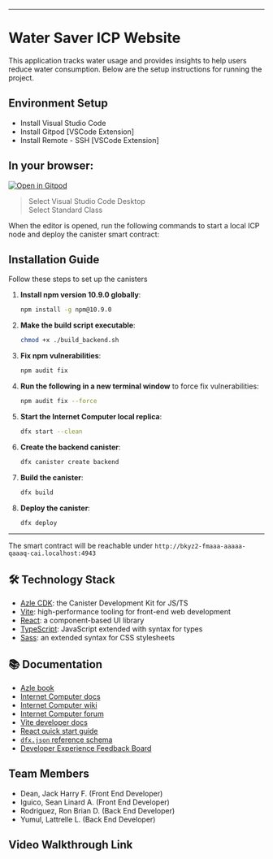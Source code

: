 --------
# Water Saver ICP Website

This application tracks water usage and provides insights to help users reduce water consumption. Below are the setup instructions for running the project.

## Environment Setup

- Install Visual Studio Code
- Install Gitpod [VSCode Extension]
- Install Remote - SSH [VSCode Extension]
 

## In your browser:

[![Open in Gitpod](https://gitpod.io/button/open-in-gitpod.svg)](https://gitpod.io/#https://github.com/Sempiiee/Hackathon/)

>  Select Visual Studio Code Desktop   
>  Select Standard Class

When the editor is opened, run the following commands to start a local ICP node and deploy the canister smart contract:


## Installation Guide

Follow these steps to set up the canisters
   
1. **Install npm version 10.9.0 globally**:

   ```bash
   npm install -g npm@10.9.0
   ```

2. **Make the build script executable**:
   ```bash
   chmod +x ./build_backend.sh
   ```

3. **Fix npm vulnerabilities**:
   ```bash
   npm audit fix
   ```

4. **Run the following in a new terminal window** to force fix vulnerabilities:
   ```bash
   npm audit fix --force
   ```

5. **Start the Internet Computer local replica**:
   ```bash
   dfx start --clean
   ```

6. **Create the backend canister**:
   ```bash
   dfx canister create backend
   ```

7. **Build the canister**:
   ```bash
   dfx build
   ```

8. **Deploy the canister**:
   ```bash
   dfx deploy
   ```

---
The smart contract will be reachable under `http://bkyz2-fmaaa-aaaaa-qaaaq-cai.localhost:4943`


## 🛠️ Technology Stack

- [Azle CDK](https://demergent-labs.github.io/azle/): the Canister Development Kit for JS/TS
- [Vite](https://vitejs.dev/): high-performance tooling for front-end web development
- [React](https://reactjs.org/): a component-based UI library
- [TypeScript](https://www.typescriptlang.org/): JavaScript extended with syntax for types
- [Sass](https://sass-lang.com/): an extended syntax for CSS stylesheets

## 📚 Documentation

- [Azle book](https://demergent-labs.github.io/azle/the_azle_book.html)
- [Internet Computer docs](https://internetcomputer.org/docs/current/developer-docs/ic-overview)
- [Internet Computer wiki](https://wiki.internetcomputer.org/)
- [Internet Computer forum](https://forum.dfinity.org/)
- [Vite developer docs](https://vitejs.dev/guide/)
- [React quick start guide](https://react.dev/learn)
- [`dfx.json` reference schema](https://internetcomputer.org/docs/current/references/dfx-json-reference/)
- [Developer Experience Feedback Board](https://dx.internetcomputer.org/)

## Team Members
- Dean, Jack Harry F.       (Front End Developer)
- Iguico, Sean Linard A.    (Front End Developer)
- Rodriguez, Ron Brian D.   (Back End Developer)
- Yumul, Lattrelle L.       (Back End Developer)

## Video Walkthrough Link
